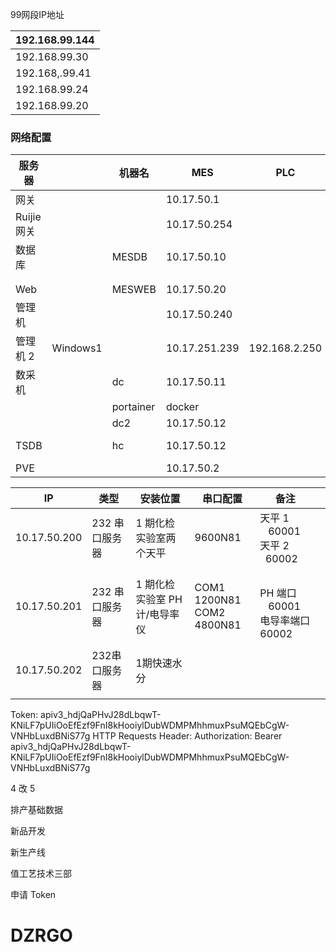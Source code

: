 99网段IP地址

| 192.168.99.144 |
| -------------- |
| 192.168.99.30  |
| 192.168,.99.41 |
| 192.168.99.24  |
| 192.168.99.20  |

### 网络配置

| 服务器     |          | 机器名    | MES           | PLC           | 办公           | 操作系统密码                                  | ToDesk              |
| ---------- | -------- | --------- | ------------- | ------------- | -------------- | --------------------------------------------- | ------------------- |
| 网关       |          |           | 10.17.50.1    |               | 192.168.99.41  | root/Dzrd123#                                 |                     |
| Ruijie网关 |          |           | 10.17.50.254  |               | 192.168.99.24  | Wzkj1224                                      |                     |
| 数据库     |          | MESDB     | 10.17.50.10   |               | 192.168.99.30  | Administrator/Dzr123123<br />SQL sa/Dzr123123 |                     |
|            |          |           |               |               |                |                                               |                     |
|            |          |           |               |               |                |                                               |                     |
| Web        |          | MESWEB    | 10.17.50.20   |               | 192.168.99.20  | Administrator/Dzr123123                       |                     |
| 管理机     |          |           | 10.17.50.240  |               |                | DZR/dzr                                       | 607946799 /DZRd123# |
| 管理机 2   | Windows1 |           | 10.17.251.239 | 192.168.2.250 |                | DZR1/dzr1                                     |                     |
| 数采机     |          | dc        | 10.17.50.11   |               |                | dc/dc                                         |                     |
|            |          | portainer | docker        |               |                | admin/Dzrd12345678                            |                     |
|            |          | dc2       | 10.17.50.12   |               |                | dc/dc                                         |                     |
| TSDB       |          | hc        | 10.17.50.12   |               |                | dc/dc<br />admin/acetek1234                   |                     |
| PVE        |          |           | 10.17.50.2    |               | 192.168.99.144 | root/Ajn123123                                |                     |

| IP           | 类型           | 安装位置                      | 串口配置                       | 备注                                                         |  |
| ------------ | -------------- | ----------------------------- | ------------------------------ | ------------------------------------------------------------ | - |
| 10.17.50.200 | 232 串口服务器 | 1 期化检实验室两个天平        | 9600N81                        | 天平 1           60001<br />天平 2          60002 |  |
|              |                |                               |                                |                                                              |  |
| 10.17.50.201 | 232 串口服务器 | 1 期化检实验室 PH 计/电导率仪 | COM1 1200N81<br />COM2 4800N81 | <br />PH 端口        60001<br />电导率端口 60002         |  |
|              |                |                               |                                |                                                              |  |
| 10.17.50.202 | 232串口服务器  | 1期快速水分                   |                                |                                                              |  |
|              |                |                               |                                |                                                              |  |

Token: apiv3_hdjQaPHvJ28dLbqwT-KNiLF7pUIiOoEfEzf9FnI8kHooiylDubWDMPMhhmuxPsuMQEbCgW-VNHbLuxdBNiS77g
HTTP Requests Header: Authorization: Bearer apiv3_hdjQaPHvJ28dLbqwT-KNiLF7pUIiOoEfEzf9FnI8kHooiylDubWDMPMhhmuxPsuMQEbCgW-VNHbLuxdBNiS77g

4 改 5

排产基础数据

新品开发

新生产线

值工艺技术三部

申请 Token

# DZRGO
